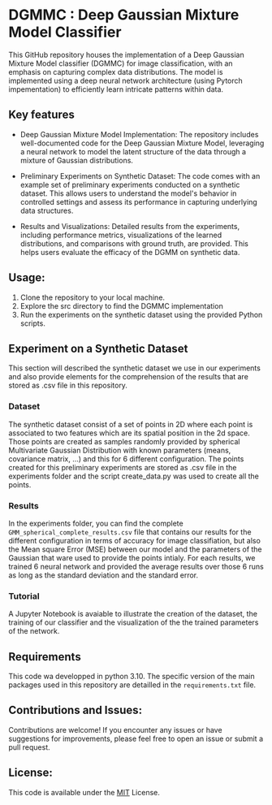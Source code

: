
# DGMMC : Deep Gaussian Mixture Model Classifier

This GitHub repository houses the implementation of a Deep Gaussian Mixture Model classifier (DGMMC) for image classification, with an emphasis on capturing complex data distributions. The model is implemented using a deep neural network architecture (using Pytorch impementation) to efficiently learn intricate patterns within data.

## Key features

- Deep Gaussian Mixture Model Implementation: The repository includes well-documented code for the Deep Gaussian Mixture Model, leveraging a neural network to model the latent structure of the data through a mixture of Gaussian distributions.

- Preliminary Experiments on Synthetic Dataset: The code comes with an example set of preliminary experiments conducted on a synthetic dataset. This allows users to understand the model's behavior in controlled settings and assess its performance in capturing underlying data structures.

- Results and Visualizations: Detailed results from the experiments, including performance metrics, visualizations of the learned distributions, and comparisons with ground truth, are provided. This helps users evaluate the efficacy of the DGMM on synthetic data.

## Usage:

1. Clone the repository to your local machine.
1. Explore the src directory to find the DGMMC implementation
1. Run the experiments on the synthetic dataset using the provided Python scripts.

## Experiment on a Synthetic Dataset
This section will described the synthetic dataset we use in our experiments and also provide elements for the comprehension of the results that are stored as .csv file in this repository.

### Dataset
The synthetic dataset consist of a set of points in 2D where each point is associated to two features which are its spatial position in the 2d space. Those points are created as samples randomly provided by spherical Multivariate Gaussian Distribution with known parameters (means, covariance matrix, ...) and this for 6 different configuration. The points created for this preliminary experiments are stored as .csv file in the experiments folder and the script create_data.py was used to create all the points.

### Results
In the experiments folder, you can find the complete ```GMM_spherical_complete_results.csv``` file that contains our results for the different configuration in terms of accuracy for image classifiation, but also the Mean square Error (MSE) between our model and the parameters of the Gaussian that ware used to provide the points intialy. For each results, we trained 6 neural network and provided the average results over those 6 runs as long as the standard deviation and the standard error.

### Tutorial
A Jupyter Notebook is avaiable to illustrate the creation of the dataset, the training of our classifier and the visualization of the the trained parameters of the network.

## Requirements
This code wa developped in python 3.10. The specific version of the main packages used in this repository are detailled in the ```requirements.txt``` file.

## Contributions and Issues:
Contributions are welcome! If you encounter any issues or have suggestions for improvements, please feel free to open an issue or submit a pull request.

## License:
This code is available under the [MIT](https://choosealicense.com/licenses/mit/) License.
